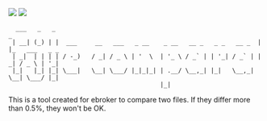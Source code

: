 ![](https://img.shields.io/badge/Shell_Script-121011?style=for-the-badge&logo=gnu-bash&logoColor=white)
![](https://img.shields.io/badge/GNU%20Bash-4EAA25?style=for-the-badge&logo=GNU%20Bash&logoColor=white)

````
  ___   _   _                                                         _               
 | __| (_) | |  ___     __   ___   _ __    _ __   __ _   _ _   __ _  | |_   ___   _ _ 
 | _|  | | | | / -_)   / _| / _ \ | '  \  | '_ \ / _` | | '_| / _` | |  _| / _ \ | '_|
 |_|   |_| |_| \___|   \__| \___/ |_|_|_| | .__/ \__,_| |_|   \__,_|  \__| \___/ |_|  
                                          |_|
````
This is a tool created for ebroker to compare two files. If they differ more than 0.5%, they won't be OK.
